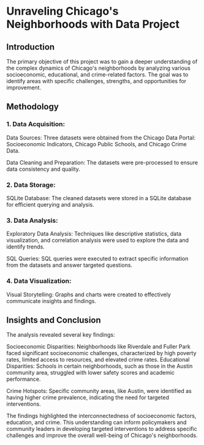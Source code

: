 # Unraveling Chicago's Neighborhoods with Data Project

## Introduction

The primary objective of this project was to gain a deeper understanding of the complex dynamics of Chicago's neighborhoods by analyzing various socioeconomic, educational, and crime-related factors. The goal was to identify areas with specific challenges, strengths, and opportunities for improvement.

## Methodology
### 1. Data Acquisition:
Data Sources: Three datasets were obtained from the Chicago Data Portal: Socioeconomic Indicators, Chicago Public Schools, and Chicago Crime Data.

Data Cleaning and Preparation: The datasets were pre-processed to ensure data consistency and quality.

### 2. Data Storage:

SQLite Database: The cleaned datasets were stored in a SQLite database for efficient querying and analysis.

### 3. Data Analysis:

Exploratory Data Analysis: Techniques like descriptive statistics, data visualization, and correlation analysis were used to explore the data and identify trends.

SQL Queries: SQL queries were executed to extract specific information from the datasets and answer targeted questions.

### 4. Data Visualization:

Visual Storytelling: Graphs and charts were created to effectively communicate insights and findings.

## Insights and Conclusion
The analysis revealed several key findings:

Socioeconomic Disparities: Neighborhoods like Riverdale and Fuller Park faced significant socioeconomic challenges, characterized by high poverty rates, limited access to resources, and elevated crime rates.
Educational Disparities: Schools in certain neighborhoods, such as those in the Austin community area, struggled with lower safety scores and academic performance.

Crime Hotspots: Specific community areas, like Austin, were identified as having higher crime prevalence, indicating the need for targeted interventions.

The findings highlighted the interconnectedness of socioeconomic factors, education, and crime. This understanding can inform policymakers and community leaders in developing targeted interventions to address specific challenges and improve the overall well-being of Chicago's neighborhoods.
